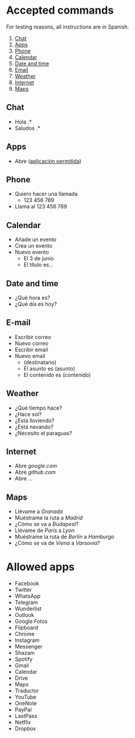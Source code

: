 # Accepted commands

For testing reasons, all instructions are in Spanish.

1. [Chat](#chat)
2. [Apps](#apps)
3. [Phone](#phone)
4. [Calendar](#calendar)
5. [Date and time](#date-and-time)
6. [Email](#e-mail)
7. [Weather](#weather)
8. [Internet](#internet)
9. [Maps](#maps)

## Chat
* Hola .*
* Saludos .*

## Apps
* Abre ([aplicación permitida](#allowed-apps))

## Phone
* Quiero hacer una llamada
	* 123 456 789
* Llama al 123 456 789

## Calendar
* Añade un evento
* Crea un evento
* Nuevo evento
	* El 3 de junio
	* El título es...

## Date and time
* ¿Qué hora es?
* ¿Qué día es hoy?

## E-mail
* Escribir correo
* Nuevo correo
* Escribir email
* Nuevo email
	* (destinatario)
	* El asunto es (asunto)
	* El contenido es (contenido)

## Weather
* ¿Qué tiempo hace?
* ¿Hace sol?
* ¿Está lloviendo?
* ¿Está nevando?
* ¿Necesito el paraguas?

## Internet
* Abre _google.com_
* Abre _github.com_
* Abre ...

## Maps
* Llévame a _Granada_
* Muéstrame la ruta a _Madrid_
* ¿Cómo se va a _Budapest_?
* Llévame de _París_ a _Lyon_
* Muéstrame la ruta de _Berlín_ a _Hamburgo_
* ¿Cómo se va de _Viena_ a _Varsovia_?

# Allowed apps
* Facebook
* Twitter
* WhatsApp
* Telegram
* Wunderlist
* Outlook
* Google Fotos
* Flipboard
* Chrome
* Instagram
* Messenger
* Shazam
* Spotify
* Gmail
* Calendar
* Drive
* Maps
* Traductor
* YouTube
* OneNote
* PayPal
* LastPass
* Netflix
* Dropbox
